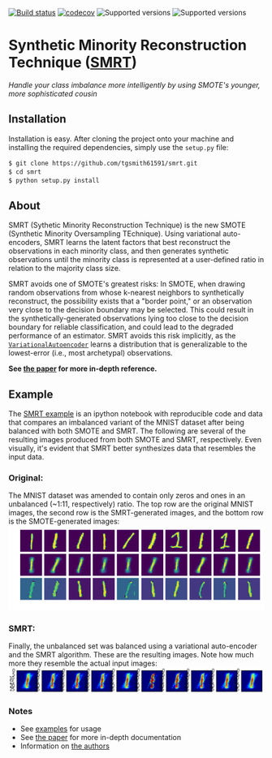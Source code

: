 [![Build status](https://travis-ci.org/tgsmith61591/smrt.svg?branch=master)](https://travis-ci.org/tgsmith61591/smrt)
[![codecov](https://codecov.io/gh/tgsmith61591/smrt/branch/master/graph/badge.svg)](https://codecov.io/gh/tgsmith61591/smrt)
![Supported versions](https://img.shields.io/badge/python-2.7-blue.svg)
![Supported versions](https://img.shields.io/badge/python-3.5-blue.svg)


# Synthetic Minority Reconstruction Technique ([SMRT](https://www.youtube.com/watch?v=tcGQpjCztgA))
*Handle your class imbalance more intelligently by using SMOTE's younger, more sophisticated cousin*


## Installation

Installation is easy. After cloning the project onto your machine and installing the required dependencies,
simply use the `setup.py` file:

```bash
$ git clone https://github.com/tgsmith61591/smrt.git
$ cd smrt
$ python setup.py install
```

## About

SMRT (Sythetic Minority Reconstruction Technique) is the new SMOTE (Synthetic Minority Oversampling TEchnique).
Using variational auto-encoders, SMRT learns the latent factors that best reconstruct the observations in each
minority class, and then generates synthetic observations until the minority class is represented at a user-defined
ratio in relation to the majority class size.

SMRT avoids one of SMOTE's greatest risks: In SMOTE, when drawing random observations from whose k-nearest
neighbors to synthetically reconstruct, the possibility exists that a "border point," or an observation very close to
the decision boundary may be selected. This could result in the synthetically-generated observations lying
too close to the decision boundary for reliable classification, and could lead to the degraded performance
of an estimator. SMRT avoids this risk implicitly, as the [``VariationalAutoencoder``](smrt/autoencode/autoencoder.py)
learns a distribution that is generalizable to the lowest-error (i.e., most archetypal) observations.

__See [the paper](doc/smrt.tex) for more in-depth reference.__

## Example

The [SMRT example](examples/) is an ipython notebook with reproducible code and data that compares an imbalanced
variant of the MNIST dataset after being balanced with both SMOTE and SMRT. The following are several of the resulting
images produced from both SMOTE and SMRT, respectively. Even visually, it's evident that SMRT better synthesizes data
that resembles the input data.

### Original:

The MNIST dataset was amended to contain only zeros and ones in an unbalanced (~1:11, respectively) ratio. The top row
are the original MNIST images, the second row is the SMRT-generated images, and the bottom row is the SMOTE-generated
images:
<br/>
<img src="examples/img/mnist_smrt_smote.png" width="600" alt="Original"/>

### SMRT:

Finally, the unbalanced set was balanced using a variational auto-encoder and the SMRT algorithm. These are the
resulting images. Note how much more they resemble the actual input images:
<br/>
<img src="examples/img/smrt.png" width="600" alt="SMRT"/>

### Notes

- See [examples](examples/) for usage
- See [the paper](doc/smrt.tex) for more in-depth documentation
- Information on [the authors](AUTHORS.md)
